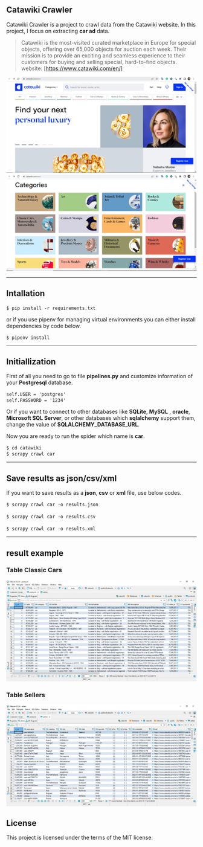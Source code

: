 ## Catawiki Crawler
Catawiki Crawler is a project to crawl data from the Catawiki website. In this project, I focus on extracting **car ad** data.

> Catawiki is the most-visited curated marketplace in Europe for special objects, offering over 65,000 objects for auction each week. Their mission is to provide an exciting and seamless experience to their customers for buying and selling special, hard-to-find objects.
website: [https://www.catawiki.com/en/]

![Screenshot](.//assets//img//First_page.JPG)
![Screenshot](.//assets//img//categories.JPG)

___

## Intallation

```
$ pip install -r requirements.txt
```

or if you use pipenv for managing virtual environments you can either install dependencies by code below.

```
$ pipenv install
```
___

## Initiallization 
First of all you need to go to file **pipelines.py** and customize information of your **Postgresql** database.
```
self.USER = 'postgres'
self.PASSWORD = '1234'
```

Or if you want to connect to other databases like **SQLite**, **MySQL** , **oracle**, **Microsoft SQL Server**, or other databases which **sqlalchemy** support them, change the value of **SQLALCHEMY_DATABASE_URL**.

Now you are ready to run the spider which name is **car**.

```
$ cd catawiki
$ scrapy crawl car 
```

___

## Save results as json/csv/xml
If you want to save results as a **json**, **csv** or **xml** file, use below codes.
```
$ scrapy crawl car -o results.json

$ scrapy crawl car -o results.csv

$ scrapy crawl car -o results.xml
```
___

## result example

### Table Classic Cars
![Screenshot](.//assets//img//cars.JPG)

### Table Sellers
![Screenshot](.//assets//img//sellers.JPG)

## License
This project is licensed under the terms of the MIT license.